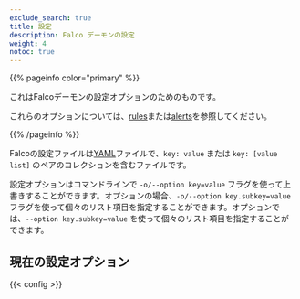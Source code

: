 ```yaml
---
exclude_search: true
title: 設定
description: Falco デーモンの設定
weight: 4
notoc: true
---
```


{{% pageinfo color="primary" %}}

これはFalcoデーモンの設定オプションのためのものです。

これらのオプションについては、[rules](/ja/docs/rules)または[alerts](/ja/docs/alerts)を参照してください。

{{% /pageinfo %}}


Falcoの設定ファイルは[YAML](http://www.yaml.org/start.html)ファイルで、`key: value` または `key: [value list]` のペアのコレクションを含むファイルです。


設定オプションはコマンドラインで `-o/--option key=value` フラグを使って上書きすることができます。オプションの場合、`-o/--option key.subkey=value` フラグを使って個々のリスト項目を指定することができます。オプションでは、`--option key.subkey=value` を使って個々のリスト項目を指定することができます。

## 現在の設定オプション


[comment]: <> (@kris-nova: This data is loaded from the YAML file in data/en/config.yaml)
{{< config >}}
